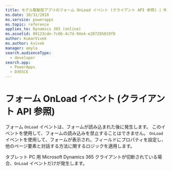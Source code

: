 ```yaml
---
title: モデル駆動型アプリのフォーム OnLoad イベント (クライアント API 参照) | Microsoft Docs
ms.date: 10/31/2018
ms.service: powerapps
ms.topic: reference
applies_to: Dynamics 365 (online)
ms.assetid: 89123cde-7c66-4c7d-94e4-e287285019f8
author: KumarVivek
ms.author: kvivek
manager: amyla
search.audienceType:
  - developer
search.app:
  - PowerApps
  - D365CE
---
```

# <a name="form-onload-event-client-api-reference"></a>フォーム OnLoad イベント (クライアント API 参照)



フォーム `OnLoad` イベントは、フォームが読み込まれた後に発生します。 このイベントを使用して、フォームの読み込みを禁止することはできません。 `OnLoad` イベントを使用して、フォームが表示され、フィールドにプロパティを設定し、他のページ要素と対話する方法に関するロジックを適用します。

タブレット PC 用 Microsoft Dynamics 365 クライアントが切断されている場合、`OnLoad` イベントだけが発生します。 



